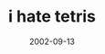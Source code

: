 ---
layout: base.njk
title : 'i hate tetris' 
view_title : 'i hate tetris' 
year : '2002' 
date : '2002-09-13' 
img_file : '/drawing/ihatetetris.png' 
html_file : 'ihatetetris' 
next_html : 'lookmanohands.html' 
year_order : '159' 
permalink : "title/{{html_file}}.html"
---
